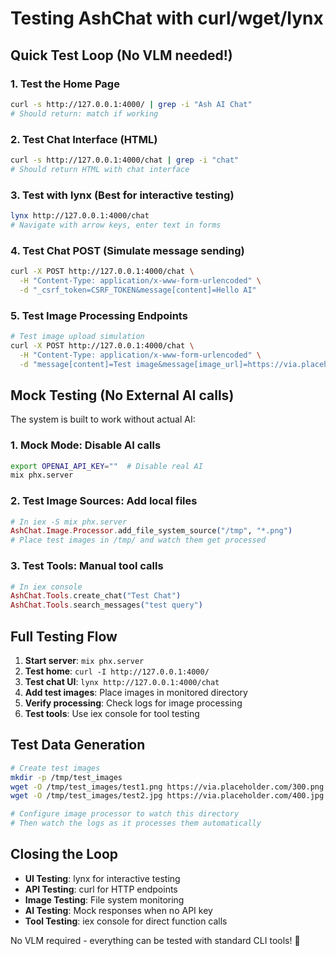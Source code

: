 # Testing AshChat with curl/wget/lynx

## Quick Test Loop (No VLM needed!)

### 1. Test the Home Page
```bash
curl -s http://127.0.0.1:4000/ | grep -i "Ash AI Chat"
# Should return: match if working
```

### 2. Test Chat Interface (HTML)
```bash
curl -s http://127.0.0.1:4000/chat | grep -i "chat"
# Should return HTML with chat interface
```

### 3. Test with lynx (Best for interactive testing)
```bash
lynx http://127.0.0.1:4000/chat
# Navigate with arrow keys, enter text in forms
```

### 4. Test Chat POST (Simulate message sending)
```bash
curl -X POST http://127.0.0.1:4000/chat \
  -H "Content-Type: application/x-www-form-urlencoded" \
  -d "_csrf_token=CSRF_TOKEN&message[content]=Hello AI"
```

### 5. Test Image Processing Endpoints
```bash
# Test image upload simulation
curl -X POST http://127.0.0.1:4000/chat \
  -H "Content-Type: application/x-www-form-urlencoded" \
  -d "message[content]=Test image&message[image_url]=https://via.placeholder.com/300.png"
```

## Mock Testing (No External AI calls)

The system is built to work without actual AI:

### 1. **Mock Mode**: Disable AI calls
```bash
export OPENAI_API_KEY=""  # Disable real AI
mix phx.server
```

### 2. **Test Image Sources**: Add local files
```elixir
# In iex -S mix phx.server
AshChat.Image.Processor.add_file_system_source("/tmp", "*.png")
# Place test images in /tmp/ and watch them get processed
```

### 3. **Test Tools**: Manual tool calls
```elixir
# In iex console
AshChat.Tools.create_chat("Test Chat")
AshChat.Tools.search_messages("test query")
```

## Full Testing Flow

1. **Start server**: `mix phx.server`
2. **Test home**: `curl -I http://127.0.0.1:4000/`
3. **Test chat UI**: `lynx http://127.0.0.1:4000/chat`
4. **Add test images**: Place images in monitored directory
5. **Verify processing**: Check logs for image processing
6. **Test tools**: Use iex console for tool testing

## Test Data Generation

```bash
# Create test images
mkdir -p /tmp/test_images
wget -O /tmp/test_images/test1.png https://via.placeholder.com/300.png
wget -O /tmp/test_images/test2.jpg https://via.placeholder.com/400.jpg

# Configure image processor to watch this directory
# Then watch the logs as it processes them automatically
```

## Closing the Loop

- **UI Testing**: lynx for interactive testing
- **API Testing**: curl for HTTP endpoints  
- **Image Testing**: File system monitoring
- **AI Testing**: Mock responses when no API key
- **Tool Testing**: iex console for direct function calls

No VLM required - everything can be tested with standard CLI tools! 🎯